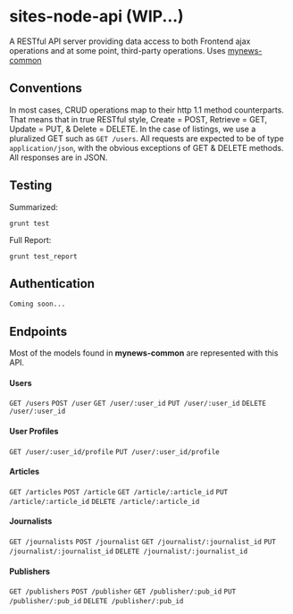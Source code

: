 sites-node-api (WIP...)
=========

A RESTful API server providing data access to both Frontend ajax operations and at some point, third-party operations.
Uses [mynews-common](https://github.com/ruben-verhagen/mynews-common)

Conventions
----

In most cases, CRUD operations map to their http 1.1 method counterparts.  That means that in true RESTful style, Create = POST, Retrieve = GET, Update = PUT, & Delete = DELETE. In the case of listings, we use a pluralized GET such as `GET /users`.
All requests are expected to be of type `application/json`, with the obvious exceptions of GET & DELETE methods.
All responses are in JSON.

Testing
----

Summarized:  

    grunt test

Full Report:  

    grunt test_report

Authentication
----

    Coming soon...

Endpoints
----

Most of the models found in **mynews-common** are represented with this API.

#### Users

`GET /users`
`POST /user`
`GET /user/:user_id`
`PUT /user/:user_id`
`DELETE /user/:user_id`

#### User Profiles

`GET /user/:user_id/profile`
`PUT /user/:user_id/profile`

#### Articles

`GET /articles`
`POST /article`
`GET /article/:article_id`
`PUT /article/:article_id`
`DELETE /article/:article_id`

#### Journalists

`GET /journalists`
`POST /journalist`
`GET /journalist/:journalist_id`
`PUT /journalist/:journalist_id`
`DELETE /journalist/:journalist_id`

#### Publishers

`GET /publishers`
`POST /publisher`
`GET /publisher/:pub_id`
`PUT /publisher/:pub_id`
`DELETE /publisher/:pub_id`
